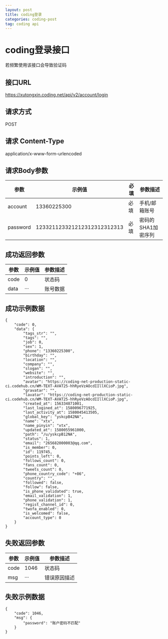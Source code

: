 ```yaml
---
layout: post
title: coding登录
categories: coding-post
tag: coding api
---
```


# coding登录接口
若频繁使用该接口会导致验证码

## 接口URL
https://xutongxin.coding.net/api/v2/account/login
## 请求方式
POST
## 请求 Content-Type
application/x-www-form-urlencoded

## 请求Body参数

参数|示例值|必填|参数描述
---|---|--|---
account|13360225300|必填|手机/邮箱账号
password|123321123321212312312312313|必填|密码的SHA1加密序列

## 成功返回参数

参数|示例值|参数描述
-|-|-
code|0|状态码
data|···|账号数据

## 成功示例数据
```
{
	"code": 0,
	"data": {
		"tags_str": "",
		"tags": "",
		"job": 0,
		"sex": 1,
		"phone": "13360225300",
		"birthday": "",
		"location": "",
		"company": "",
		"slogan": "",
		"website": "",
		"introduction": "",
		"avatar": "https://coding-net-production-static-ci.codehub.cn/WM-TEXT-AVAT25-hhRyeVzAOcdIIllXCioP.jpg",
		"gravatar": "",
		"lavatar": "https://coding-net-production-static-ci.codehub.cn/WM-TEXT-AVAT25-hhRyeVzAOcdIIllXCioP.jpg",
		"created_at": 156334871001,
		"last_logined_at": 1580096771925,
		"last_activity_at": 1580045413505,
		"global_key": "yskcpB42NA",
		"name": "xtx",
		"name_pinyin": "xtx",
		"updated_at": 1580055961000,
		"path": "/u/yskcpB12NA",
		"status": 1,
		"email": "265682000003@qq.com",
		"is_member": 0,
		"id": 119745,
		"points_left": 0,
		"follows_count": 0,
		"fans_count": 0,
		"tweets_count": 0,
		"phone_country_code": "+86",
		"country": "",
		"followed": false,
		"follow": false,
		"is_phone_validated": true,
		"email_validation": 1,
		"phone_validation": 1,
		"regist_channel_id": 0,
		"twofa_enabled": 0,
		"is_welcomed": false,
		"account_type": 0
	}
}
```

## 失败返回参数
参数|示例值|参数描述
-|-|-
code|1046|状态码
msg|···|错误原因描述

## 失败示例数据
```
{
	"code": 1046,
	"msg": {
		"password": "账户密码不匹配"
	}
}
```

